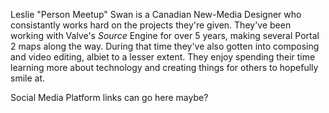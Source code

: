 Leslie "Person Meetup" Swan is a Canadian New-Media Designer who consistantly works hard on the projects they're given. They've been working with Valve's *Source* Engine for over 5 years, making several Portal 2 maps along the way. During that time they've also gotten into composing and video editing, albiet to a lesser extent. They enjoy spending their time learning more about technology and creating things for others to hopefully smile at.

Social Media Platform links can go here maybe?